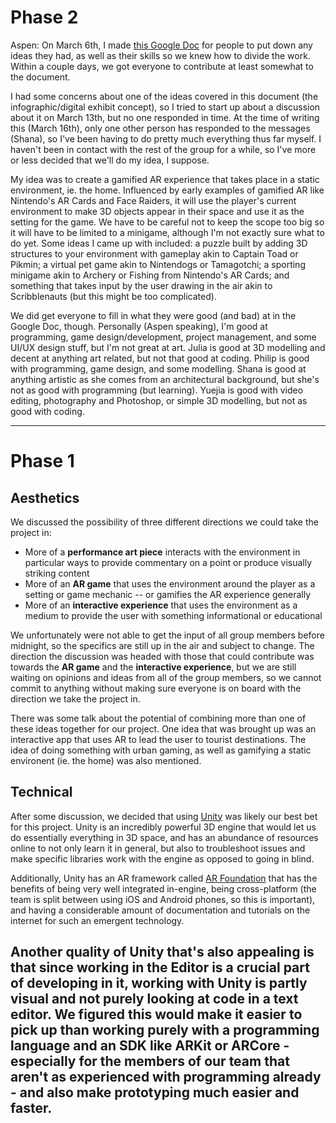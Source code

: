 # Phase 2
Aspen: On March 6th, I made [this Google Doc](https://docs.google.com/document/d/17hDfCDsrhlLVm2a4B6KsLZoRgAlrt4zVfvDOO5Z_GOk/) for people to put down any ideas they had, as well as their skills so we knew how to divide the work. Within a couple days, we got everyone to contribute at least somewhat to the document.

I had some concerns about one of the ideas covered in this document (the infographic/digital exhibit concept), so I tried to start up about a discussion about it on March 13th, but no one responded in time. At the time of writing this (March 16th), only one other person has responded to the messages (Shana), so I've been having to do pretty much everything thus far myself. I haven't been in contact with the rest of the group for a while, so I've more or less decided that we'll do my idea, I suppose.

My idea was to create a gamified AR experience that takes place in a static environment, ie. the home. Influenced by early examples of gamified AR like Nintendo's AR Cards and Face Raiders, it will use the player's current environment to make 3D objects appear in their space and use it as the setting for the game. We have to be careful not to keep the scope too big so it will have to be limited to a minigame, although I'm not exactly sure what to do yet. Some ideas I came up with included: a puzzle built by adding 3D structures to your environment with gameplay akin to Captain Toad or Pikmin; a virtual pet game akin to Nintendogs or Tamagotchi; a sporting minigame akin to Archery or Fishing from Nintendo's AR Cards; and something that takes input by the user drawing in the air akin to Scribblenauts (but this might be too complicated).

We did get everyone to fill in what they were good (and bad) at in the Google Doc, though. Personally (Aspen speaking), I'm good at programming, game design/development, project management, and some UI/UX design stuff, but I'm not great at art. Julia is good at 3D modelling and decent at anything art related, but not that good at coding. Philip is good with programming, game design, and some modelling. Shana is good at anything artistic as she comes from an architectural background, but she's not as good with programming (but learning). Yuejia is good with video editing, photography and Photoshop, or simple 3D modelling, but not as good with coding.
 
---

# Phase 1
## Aesthetics
We discussed the possibility of three different directions we could take the project in:
- More of a **performance art piece** interacts with the environment in particular ways to provide commentary on a point or produce visually striking content
- More of an **AR game** that uses the environment around the player as a setting or game mechanic -- or gamifies the AR experience generally
- More of an **interactive experience** that uses the environment as a medium to provide the user with something informational or educational

We unfortunately were not able to get the input of all group members before midnight, so the specifics are still up in the air and subject to change. The direction the discussion was headed with those that could contribute was towards the **AR game** and the **interactive experience**, but we are still waiting on opinions and ideas from all of the group members, so we cannot commit to anything without making sure everyone is on board with the direction we take the project in.

There was some talk about the potential of combining more than one of these ideas together for our project. One idea that was brought up was an interactive app that uses AR to lead the user to tourist destinations. The idea of doing something with urban gaming, as well as gamifying a static environent (ie. the home) was also mentioned. 

## Technical
After some discussion, we decided that using [Unity](https://unity.com/) was likely our best bet for this project. Unity is an incredibly powerful 3D engine that would let us do essentially everything in 3D space, and has an abundance of resources online to not only learn it in general, but also to troubleshoot issues and make specific libraries work with the engine as opposed to going in blind. 

Additionally, Unity has an AR framework called [AR Foundation](https://unity.com/unity/features/arfoundation) that has the benefits of being very well integrated in-engine, being cross-platform (the team is split between using iOS and Android phones, so this is important), and having a considerable amount of documentation and tutorials on the internet for such an emergent technology. 

Another quality of Unity that's also appealing is that since working in the Editor is a crucial part of developing in it, working with Unity is partly visual and not purely looking at code in a text editor. We figured this would make it easier to pick up than working purely with a programming language and an SDK like ARKit or ARCore - especially for the members of our team that aren't as experienced with programming already - and also make prototyping much easier and faster.
---
